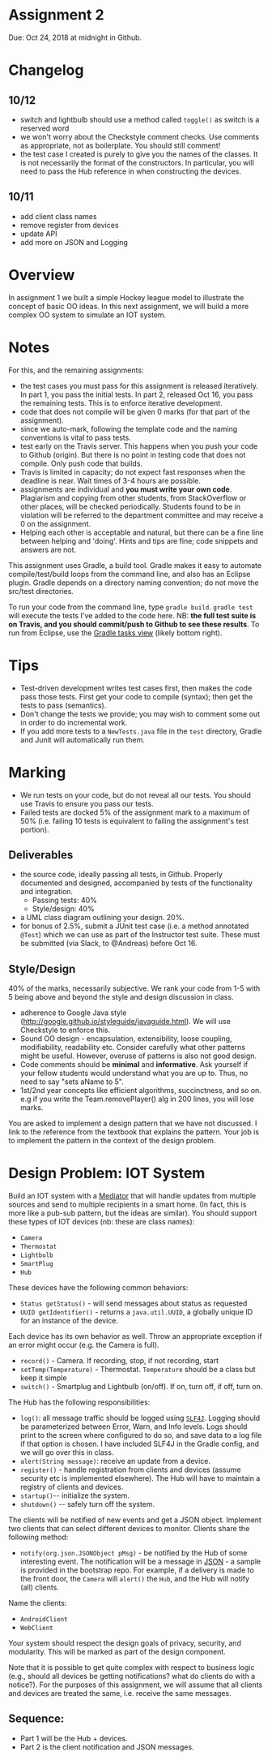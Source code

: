 # Assignment 2

Due: Oct 24, 2018 at midnight in Github.

# Changelog

## 10/12
- switch and lightbulb should use a method called `toggle()` as switch is a reserved word
- we won't worry about the Checkstyle comment checks. Use comments as appropriate, not as boilerplate. You should still comment!
- the test case I created is purely to give you the names of the classes. It is not necessarily the format of the constructors. In particular, you will need to pass the Hub reference in when constructing the devices.

## 10/11
- add client class names
- remove register from devices
- update API
- add more on JSON and Logging

# Overview
In assignment 1 we built a simple Hockey league model to illustrate the concept of basic OO ideas. In this next assignment, we will build a more complex OO system to simulate an IOT system. 

# Notes
For this, and the remaining assignments: 
- the test cases you must pass for this assignment is released iteratively. In part 1, you pass the initial tests. In part 2, released Oct 16, you pass the remaining tests. This is to enforce iterative development. 
- code that does not compile will be given 0 marks (for that part of the assignment).
- since we auto-mark, following the template code and the naming conventions is vital to pass tests. 
- test early on the Travis server. This happens when you push your code to Github (origin). But there is no point in testing code that does not compile. Only push code that builds.
- Travis is limited in capacity; do not expect fast responses when the deadline is near. Wait times of 3-4 hours are possible.
- assignments are individual and **you must write your own code**. Plagiarism and copying from other students, from StackOverflow or other places, will be checked periodically. Students found to be in violation will be referred to the department committee and may receive a 0 on the assignment.
- Helping each other is acceptable and natural, but there can be a fine line between helping and 'doing'. Hints and tips are fine; code snippets and answers are not.

This assignment uses Gradle, a build tool. Gradle makes it easy to automate compile/test/build loops from the command line, and also has an Eclipse plugin. Gradle depends on a directory naming convention; do not move the src/test directories. 

To run your code from the command line, type `gradle build`. `gradle test` will execute the tests I've added to the code here. NB: **the full test suite is on Travis, and you should commit/push to Github to see these results**.
To run from Eclipse, use the [Gradle tasks view](http://www.vogella.com/tutorials/EclipseGradle/article.html#using-the-gradle-tasks-view) (likely bottom right).

# Tips
- Test-driven development writes test cases first, then makes the code pass those tests. First get your code to compile (syntax); then get the tests to pass (semantics).
- Don't change the tests we provide; you may wish to comment some out in order to do incremental work. 
- If you add more tests to a `NewTests.java` file in the `test` directory, Gradle and Junit will automatically run them.

# Marking
- We run tests on your code, but do not reveal all our tests. You should use Travis to ensure you pass our tests. 
- Failed tests are docked 5% of the assignment mark to a maximum of 50% (i.e. failing 10 tests is equivalent to failing the assignment's test portion).

## Deliverables
- the source code, ideally passing all tests, in Github. Properly documented and designed, accompanied by tests of the functionality and integration.
    + Passing tests: 40%
    + Style/design: 40%
- a UML class diagram outlining your design. 20%.
- for bonus of 2.5%, submit a JUnit test case (i.e. a method annotated `@Test`) which we can use as part of the Instructor test suite. These must be submitted (via Slack, to @Andreas) before Oct 16. 

## Style/Design
40% of the marks, necessarily subjective. We rank your code from 1-5 with 5 being above and beyond the style and design discussion in class. 

- adherence to Google Java style (http://google.github.io/styleguide/javaguide.html). We will use Checkstyle to enforce this.
- Sound OO design - encapsulation, extensibility, loose coupling, modifiability, readability etc. Consider carefully what other patterns might be useful. However, overuse of patterns is also not good design.
- Code comments should be **minimal** and **informative**. Ask yourself if your fellow students would understand what you are up to. Thus, no need to say "sets aName to 5". 
- 1st/2nd year concepts like efficient algorithms, succinctness, and so on. e.g  if you write the Team.removePlayer() alg in 200 lines, you will lose marks.

You are asked to implement a design pattern that we have not discussed. I link to the reference from the textbook that explains the pattern. Your job is to implement the pattern in the context of the design problem. 

# Design Problem: IOT System
Build an IOT system with a [Mediator](http://java-design-patterns.com/patterns/mediator/) that will handle updates from multiple sources and send to multiple recipients in a smart home. (In fact, this is more like a pub-sub pattern, but the ideas are similar). You should support these types of IOT devices (nb: these are class names):
- `Camera`
- `Thermostat`
- `Lightbulb`
- `SmartPlug`
- `Hub`

These devices have the following common behaviors:
- `Status getStatus()` - will send messages about status as requested
- `UUID getIdentifier()` - returns a `java.util.UUID`, a globally unique ID for an instance of the device.

Each device has its own behavior as well. Throw an appropriate exception if an error might occur (e.g. the Camera is full).
- `record()` - Camera. If recording, stop, if not recording, start
- `setTemp(Temperature)` - Thermostat. `Temperature` should be a class but keep it simple
- `switch()` - Smartplug and Lightbulb (on/off). If on, turn off, if off, turn on.

The Hub has the following responsibilities:
- `log()`: all message traffic should be logged using [`SLF4J`](https://www.slf4j.org/manual.html). Logging should be parameterized between Error, Warn, and Info levels. Logs should print to the screen where configured to do so, and save data to a log file if that option is chosen. I have included SLF4J in the Gradle config, and we will go over this in class.
- `alert(String message)`: receive an update from a device. 
- `register()` - handle registration from clients and devices (assume security etc is implemented elsewhere). The Hub will have to maintain a registry of clients and devices.
- `startup()`-- initialize the system. 
- `shutdown()` -- safely turn off the system.

The clients will be notified of new events and get a JSON object. Implement two clients that can select different devices to monitor. Clients share the following method:
- `notify(org.json.JSONObject pMsg)` - be notified by the Hub of some interesting event. The notification will be a message in [JSON](https://github.com/stleary/JSON-java) - a sample is provided in the bootstrap repo. For example, if a delivery is made to the front door, the `Camera` will `alert()` the `Hub`, and the Hub will notify (all) clients.

Name the clients:
- `AndroidClient`
- `WebClient`

Your system should respect the design goals of privacy, security, and modularity. This will be marked as part of the design component.

Note that it is possible to get quite complex with respect to business logic (e.g., should all devices be getting notifications? what do clients do with a notice?). For the purposes of this assignment, we will assume that all clients and devices are treated the same, i.e. receive the same messages.

## Sequence:
- Part 1 will be the Hub + devices. 
- Part 2 is the client notification and JSON messages.

